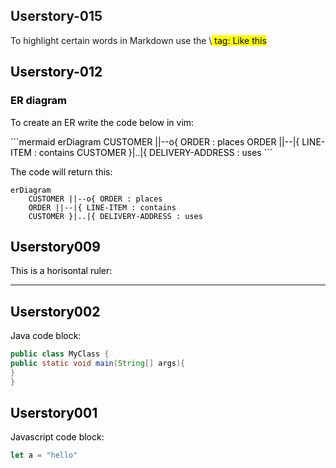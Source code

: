 







<h2>Userstory-015</h2>
To highlight certain words in Markdown use the \<mark> tag:
<mark>Like this</mark>

## Userstory-012

### ER diagram

To create an ER write the code below in vim:

\```mermaid 
erDiagram
    CUSTOMER ||--o{ ORDER : places
    ORDER ||--|{ LINE-ITEM : contains
    CUSTOMER }|..|{ DELIVERY-ADDRESS : uses
\```

The code will return this:

```mermaid
erDiagram
    CUSTOMER ||--o{ ORDER : places
    ORDER ||--|{ LINE-ITEM : contains
    CUSTOMER }|..|{ DELIVERY-ADDRESS : uses
```

<h2>Userstory009</h2>

This is a horisontal ruler:
<hr />

<h2>Userstory002</h2>

Java code block:

``` java
public class MyClass {
public static void main(String[] args){
}
}
```

<h2>Userstory001</h2>

Javascript code block:

```javascript
let a = "hello"
```
